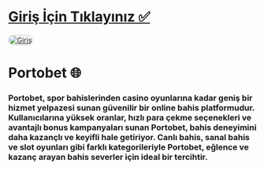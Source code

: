 # <a href="https://t2m.io/2284401">Giriş İçin Tıklayınız ✅</a>

<a href="https://t2m.io/2284401" title="Giriş">
<img src="https://i.ibb.co/gtF7ptH/photo-2025-01-13-14-27-16.jpg" alt="Giriş" style="max-width: 100%; border: 2px solid #ddd; border-radius: 10px;">
</a>

# Portobet 🌐
### Portobet, spor bahislerinden casino oyunlarına kadar geniş bir hizmet yelpazesi sunan güvenilir bir online bahis platformudur. Kullanıcılarına yüksek oranlar, hızlı para çekme seçenekleri ve avantajlı bonus kampanyaları sunan Portobet, bahis deneyimini daha kazançlı ve keyifli hale getiriyor. Canlı bahis, sanal bahis ve slot oyunları gibi farklı kategorileriyle Portobet, eğlence ve kazanç arayan bahis severler için ideal bir tercihtir.
